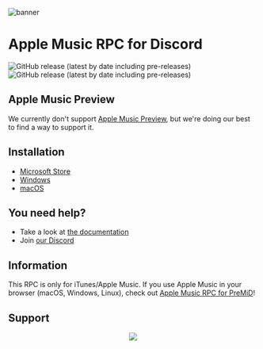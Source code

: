 ![banner](https://user-images.githubusercontent.com/53608074/201397177-1d08c4ed-d595-41ab-86cb-3e8bd1da46dd.png)
# Apple Music RPC for Discord

![GitHub release (latest by date including pre-releases)](https://img.shields.io/github/downloads-pre/zephraOSS/Apple-Music-RPC/total) ![GitHub release (latest by date including pre-releases)](https://img.shields.io/github/downloads-pre/zephraOSS/Apple-Music-RPC/latest/total) 

## Apple Music Preview
We currently don't support [Apple Music Preview](https://apps.microsoft.com/store/detail/apple-music-preview/9PFHDD62MXS1), but we're doing our best to find a way to support it.

## Installation
* [Microsoft Store](https://docs.amrpc.zephra.org/installation/windows/microsoft-store)
* [Windows](https://docs.amrpc.zephra.org/installation/windows)
* [macOS](https://docs.amrpc.zephra.org/installation/macos)

## You need help?
* Take a look at [the documentation](https://docs.amrpc.zephra.org)
* Join [our Discord](https://discord.gg/APDghNfJhQ)

## Information
This RPC is only for iTunes/Apple Music. If you use Apple Music in your browser (macOS, Windows, Linux), check out [Apple Music RPC for PreMiD](https://premid.app/store/presences/Apple%20Music)!

## Support
<div align="center">
  <a href="https://ko-fi.com/V7V57SSRM"><img src="https://ko-fi.com/img/githubbutton_sm.svg"/></a>
</div>
